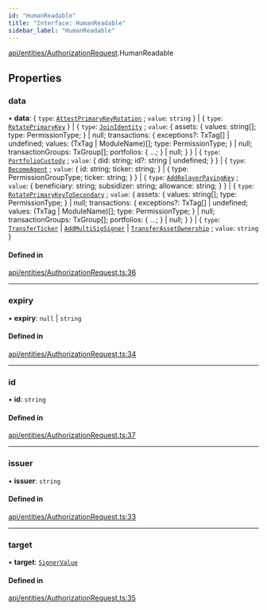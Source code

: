 ```yaml
---
id: "HumanReadable"
title: "Interface: HumanReadable"
sidebar_label: "HumanReadable"
---
```


[api/entities/AuthorizationRequest](../../../../../modules/API/Entities/AuthorizationRequest/AuthorizationRequest.md).HumanReadable

## Properties

### data

• **data**: { `type`: [`AttestPrimaryKeyRotation`](../../../../../enums/Types/AuthorizationType/AuthorizationType.md#attestprimarykeyrotation) ; `value`: `string`  } \| { `type`: [`RotatePrimaryKey`](../../../../../enums/Types/AuthorizationType/AuthorizationType.md#rotateprimarykey)  } \| { `type`: [`JoinIdentity`](../../../../../enums/Types/AuthorizationType/AuthorizationType.md#joinidentity) ; `value`: { assets: { values: string[]; type: PermissionType; } \| null; transactions: { exceptions?: TxTag[] \| undefined; values: (TxTag \| ModuleName)[]; type: PermissionType; } \| null; transactionGroups: TxGroup[]; portfolios: { ...; } \| null; }  } \| { `type`: [`PortfolioCustody`](../../../../../enums/Types/AuthorizationType/AuthorizationType.md#portfoliocustody) ; `value`: { did: string; id?: string \| undefined; }  } \| { `type`: [`BecomeAgent`](../../../../../enums/Types/AuthorizationType/AuthorizationType.md#becomeagent) ; `value`: { id: string; ticker: string; } \| { type: PermissionGroupType; ticker: string; }  } \| { `type`: [`AddRelayerPayingKey`](../../../../../enums/Types/AuthorizationType/AuthorizationType.md#addrelayerpayingkey) ; `value`: { beneficiary: string; subsidizer: string; allowance: string; }  } \| { `type`: [`RotatePrimaryKeyToSecondary`](../../../../../enums/Types/AuthorizationType/AuthorizationType.md#rotateprimarykeytosecondary) ; `value`: { assets: { values: string[]; type: PermissionType; } \| null; transactions: { exceptions?: TxTag[] \| undefined; values: (TxTag \| ModuleName)[]; type: PermissionType; } \| null; transactionGroups: TxGroup[]; portfolios: { ...; } \| null; }  } \| { `type`: [`TransferTicker`](../../../../../enums/Types/AuthorizationType/AuthorizationType.md#transferticker) \| [`AddMultiSigSigner`](../../../../../enums/Types/AuthorizationType/AuthorizationType.md#addmultisigsigner) \| [`TransferAssetOwnership`](../../../../../enums/Types/AuthorizationType/AuthorizationType.md#transferassetownership) ; `value`: `string`  }

#### Defined in

[api/entities/AuthorizationRequest.ts:36](https://github.com/PolymeshAssociation/polymesh-sdk/blob/b6f9fb883/src/api/entities/AuthorizationRequest.ts#L36)

___

### expiry

• **expiry**: ``null`` \| `string`

#### Defined in

[api/entities/AuthorizationRequest.ts:34](https://github.com/PolymeshAssociation/polymesh-sdk/blob/b6f9fb883/src/api/entities/AuthorizationRequest.ts#L34)

___

### id

• **id**: `string`

#### Defined in

[api/entities/AuthorizationRequest.ts:37](https://github.com/PolymeshAssociation/polymesh-sdk/blob/b6f9fb883/src/api/entities/AuthorizationRequest.ts#L37)

___

### issuer

• **issuer**: `string`

#### Defined in

[api/entities/AuthorizationRequest.ts:33](https://github.com/PolymeshAssociation/polymesh-sdk/blob/b6f9fb883/src/api/entities/AuthorizationRequest.ts#L33)

___

### target

• **target**: [`SignerValue`](../../../../Types/SignerValue/SignerValue.md)

#### Defined in

[api/entities/AuthorizationRequest.ts:35](https://github.com/PolymeshAssociation/polymesh-sdk/blob/b6f9fb883/src/api/entities/AuthorizationRequest.ts#L35)
